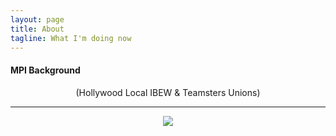 ```yaml
---
layout: page
title: About
tagline: What I'm doing now
---
```


<h4>MPI Background</h4>
<center>
(Hollywood Local IBEW & Teamsters Unions)
<hr/>
<a href="https://www.keepandshare.com/photo/viewphoto.php?u=5a760146735c7041&sz=sb&i=183130" target="_blank" title="Click to open a larger image"><img src="https://www.keepandshare.com/userpics/d/_/n/_/d/2021-06/st/screen_shot_2021_06_25_at_11.04.58_pm-98811646.jpg?ts=1624687586" border="0"/></a>